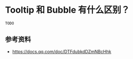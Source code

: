 Tooltip 和 Bubble 有什么区别？
===========================

```
TODO
```

## 参考资料

- https://docs.qq.com/doc/DTFdubkdDZmNBcHhk